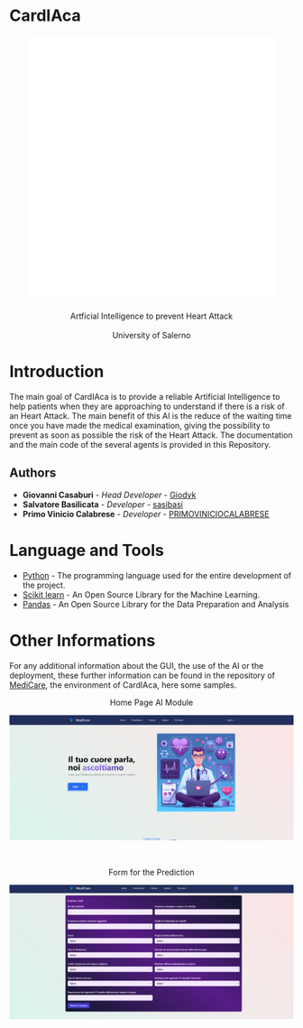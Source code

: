 # CardIAca
<p align="center">
  <img src="./Images/CardIAca.png" alt="Logo del Progetto"/>
</p>
<p align = "center">
 Artficial Intelligence to prevent Heart Attack 
  <br>
  <br>
  University of Salerno
</p>

# Introduction
The main goal of CardIAca is to provide a reliable Artificial Intelligence to help patients when they are approaching to understand if there is a risk of an Heart Attack. The main benefit of this AI is the reduce
of the waiting time once you have made the medical examination, giving the possibility to prevent as soon as possible the risk of the Heart Attack. The documentation and the main code of the several agents is provided in this Repository.

## Authors
* **Giovanni Casaburi**         - *Head Developer* - [Giodvk](https://github.com/Giodvk)
* **Salvatore Basilicata**         - *Developer* - [sasibasi](https://github.com/sasibasi)
* **Primo Vinicio Calabrese**         - *Developer* - [PRIMOVINICIOCALABRESE](https://github.com/PRIMOVINICIOCALABRESE)

# Language and Tools
* [Python](https://www.python.org/) - The programming language used for the entire development of the project.
* [Scikit learn](https://scikit-learn.org/stable/) - An Open Source Library for the Machine Learning.
* [Pandas](https://pandas.pydata.org/) - An Open Source Library for the Data Preparation and Analysis

# Other Informations
For any additional information about the GUI, the use of the AI or the deployment, these further information can be found in the repository of [MediCare](https://github.com/Giodvk/MediCare), the environment of CardIAca, here some samples.
<p align="center">
  Home Page AI Module
</p>
<p align="center">
  <img src="./Images/presentazione.png" alt="Home Page"/>
</p>
<br>
<p align="center">
  Form for the Prediction
</p>
<p align="center">
  <img src="./Images/formAI.png" alt="Form AI"/>
</p>
